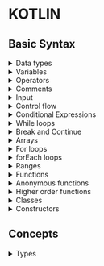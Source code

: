 # KOTLIN
## Basic Syntax
<details>
<summary>Data types</summary>
Integer: `int` indicates a whole number.

Float: `float` indicates a number with a decimal point.

Double: `double` indicates a number with a decimal point.

Character: `char` indicates a single character.

Boolean: `boolean` indicates a true or false value.

String: `String` indicates a sequence of characters.

`\n` is used to indicate a new line.
</details>

<details>
<summary>Variables</summary>
Variables are used to store values. They are declared with the `var` keyword.

```kotlin
var variableName: dataType = value
```

```kotlin
var num: Int = 1
```
Declared a variable called `num` with a value of `1`.
Using it in code:

```kotlin
println(num)
```
You can also declare variables with the val keyword. The difference is that the value of a variable can't be changed.

```kotlin
val num: Int = 1
```
If a variable must be changeable than declare it with the var keyword. Otherwise declare it with the val keyword.

**Type inference**

Kotlin will automatically infer the type of a variable.

```kotlin
var num = 1
```
</details>

<details>
<summary>Operators</summary>
Operators are used to perform actions on variables.

```kotlin
num = num + 1
```
Assignment operator: `=`

```kotlin
num = num + 1
```
Kotlin also supports arithmentic assignment operators: `+=`, `-=`, `*=`, `/=`, `%=`.

```kotlin
num += 1
```
Kotlin also supports increment and decrement operators: `++`, `--`.

**Comparison operators**
```kotlin
num == 1
```
Kotlin also supports comparison operators: `==`, `!=`, `<`, `<=`, `>`, `>=`.
</details>

<details>
<summary>Comments</summary>
Comments are used to explain code.

```kotlin
// This is a comment
```

This is also a comment.

```kotlin
/*
This is also a comment
*/
```
</details>

<details>
<summary>Input</summary>
Input is used to get user input.

```kotlin
var input = readLine()
```
Returns the input as a string to convert to an integer:

```kotlin
var input = readLine()!!.toInt()
```
</details>

<details>
<summary>Control flow</summary>

**If-else**

```kotlin
if (num == 1) {
    println("num is 1")
} else {
    println("num is not 1")
}
```

*Checking multiple conditions*

```kotlin
if (num == 1) {
    println("num is 1")
} else if (num == 2) {
    println("num is 2")
} else {
    println("num is not 1 or 2")
}
```
</details>

<details>
<summary>Conditional Expressions</summary>
A useful feature of Kotlin is the use of if statements to assign a value to a variable.

```kotlin
var num = -5
var result = if (num > 0) {
    "positive"
} else {
    "negative"
}
```
**Note:** If we have only one line of code we can omit the curly braces`{}`
        
```kotlin
var num = -5
var result = if (num > 0) "positive" else "negative"
```

As complexity increases, you can replace if/else with when statements.

```kotlin
var num = -5
var result = when (num) {
    0 -> "zero"
    1 -> "one"
    else -> "other"
}
```

Each branch in a when statement is represented by a condition, an arrow `->`, and a block of code.

You can combine multiple conditions with `&&` and `||`.

```kotlin
var num = -5
if (num >=18 || num <= 7) {
    println("num is between 7 and 18")
}
```
</details>

<details>
<summary>While loops</summary>
A while loop is used to execute a block of code while a condition is true.

```kotlin
var num = 1
while (num <= 10) {
    println(num)
    num++
}
```
*Output:* 1 2 3 4 5 6 7 8 9 10
</details>

<details>
<summary>Break and Continue</summary>
Break is used to exit a loop. Continue is used to skip the current iteration of a loop.

```kotlin
var num = 1
while (num <= 10) {
    if (num == 5) {
        break
    }
    println(num)
    num++
}
```
*Output:* 1 2 3 4
</details>

<details>
<summary>Arrays </summary>
Arrays are used to store a list of values.
An array is declared with the `arrayOf` function.

```kotlin
var nums = arrayOf(1, 2, 3, 4, 5)
```
To output the second element in the array:

```kotlin 
println(nums[1])
```
You can also change the value of an element in the array:

```kotlin
nums[1] = 10
```
</details>

<details>
<summary>For loops</summary>
A for loop is used to iterate over a list of values.

```kotlin
var nums = arrayOf(1, 2, 3, 4, 5)
for (num in nums) {
    println(num)
}
```
For loops can be used to iterate over characters in a string:

```kotlin
var str = "Hello"
for (c in str) {
    println(c)
}
```
</details>
<details>
<summary>forEach loops</summary>
forEach loops are used to iterate over a list of values.

```kotlin
fun main() {
    val nums = arrayOf(1, 2, 3, 4, 5)
    nums.forEach { num ->
        println(num * 2)
    }
}
```
*Output:* 2 4 6 8 10

Kotlin provides a way to shorten the above code by using the `it` keyword.

```kotlin
fun main() {
    val nums = arrayOf(1, 2, 3, 4, 5)
    nums.forEach { 
        println(it * 2)
    }
}
```
</details>

<details>
<summary>Ranges</summary>
Kotlin allows you to easily create ranges of values using the following syntax:

```kotlin
for (i in 1..10) {
    println(i)
}
```
You can also create ranges of characters:

```kotlin
for (c in 'a'..'z') {
    println(c)
}
```

You can check if a number is present in a value using in:

```kotlin
var num = 5
if (num in 1..10) {
    println("num is in the range")
}
```

To iterate a number which does not include it's end element, use until:

```kotlin
for (i in 1 until 10) {
    println(i)
}
```
</details>

<details>
<summary>Functions</summary>
Functions are used to perform actions.
Functions are defined using the `fun` keyword.
After we have defined a function we call it in the code.

```kotlin
fun functionName(parameter: dataType) {
    // function body
}
```
**Function arguments**

Arguments provide input to our functions.

```kotlin
fun functionName(parameter: dataType) {
    // function body
}
```
To call the function we use the function name followed by the arguments.

```kotlin
functionName(argument)
```
We can provide multiple arguments to a function.

```kotlin
fun functionName(parameter1: dataType, parameter2: dataType) {
    // function body
}
```
**Function return values**

Functions can return values using the `return` keyword.

```kotlin
fun sum(a: Int, b: Int): Int {
    return a + b
}
```
</details>

<details>
<summary>Anonymous functions</summary>
Anonymous functions are used to create a function without a name.

```kotlin  
val f: (Int, Int) -> Int = { x, y -> x + y }
```
</details>

<details>
<summary>Higher order functions</summary>
A higher order function is a function that takes a function as an argument.

```kotlin
fun apply(x:Int, action: (Int) -> Int): Int {
    return action(x)
}
```
`filter()` function of an array takes a boolean function and returns the elements that satisfy the condition.

```kotlin
val nums = arrayOf(1, 2, 3, 4, 5)
val evenNums = nums.filter { it % 2 == 0 }
println(evenNums)
```
</details>

<details>
<summary>Classes</summary>
Object Oriented Programming allows us to create objevts and use them in our program
Objects can hold data and have function to model behaviour.
For example: a dog object can have a name and a breed.
and actions like barking, eating, sleeping.

In order to create a class we use the `class` keyword. A class is like a blueprint for an object.
It defines the data and functions that the object will have.
When we have our class defined, we can create objects from it.

```kotlin
class Dog {
    var name = ""
    var breed = ""
    fun bark() {
        println("Woof")
    }
}
```
</details>

<details>
<summary>Constructors</summary>
Constructors are used to initialize the values of the properties of a class.

```kotlin
class User(var name: String, var age: Int) {
    init {
        println("User created: $name, $age")
    }
}
```

Now when creating a new object from the class, we can provide the values for the properties.

```kotlin
val user = User("John", 30)
println(user.name)
```

Kotlin allows you to create multiple constructors using the `constructor` keyword.

```kotlin
class User{
    constructor(name: String) {
        println("User created: $name")
    }
    constructor(name: String, age: Int) {
        println("User created: $name, $age")
    }
}
```
Our user has two constructors
</details>


## Concepts
<details>
<summary>Types</summary>

### Basic types
**Numbers**

For integer numbers, there are four types with different sizes:
Byte (8 bits), Short (16 bits), Int (32 bits), Long (64 bits).
```kotlin
val one = 1 // Int
val threeBillion = 3000000000 // Long
val oneLong = 1L // Long
val oneByte: Byte = 1 // Byte
```

**Floating-point types**

Example of floating-point numbers:
Float (32 bits), Double (64 bits).
```kotlin
val pi = 3.14 // Double
val eFloat = 2.71828f // Float
```

You can use `_` to make number notations more readable.
```kotlin
val oneMillion = 1_000_000 // Int
val creditCardNumber = 1234_5678_9012_3456L // Long
```

*Division of integers*

Division between integers is always returns an integer.
For example:
```kotlin
val a = 10
val b = 3
val c = a / b
println(c == 3) // true
```
To return a floating point explicitly convert one of the numbers to a floating point number.
```kotlin
val x = 5 / 2.toDouble()
println(x == 2.5) // true
```
**Floating-pint numbers comparison**

* Equality checks `a == b` and `a != b `
* Comparison checks `a < b`, `a > b`, `a <= b`, `a >= b`
* Range instantiation and range checks `a..b`, `x in a..b`, `x !in a..b`

**Booleans**

Booleans are used to represent a true or false value.
Boolean has a nullable counterpart Boolean? that also has the null value.

Built-in operations on booleans include:
* Logical `&&`, `||`, `!`

```kotlin
val myTrue: Boolean = true
val myFalse: Boolean = false
val myNullableBoolean: Boolean? = null

println(myTrue && myFalse) // false
println(myTrue || myFalse) // true
println(!myTrue) // false
println(myNullableBoolean == null) // true
```

**Characters**

Characters are represented by the type char. Character literals go in single quotes.

```kotlin
val aChar: Char = 'a'
println(aChar) // a
```
Special characters start from an escaping backlash `\`
Examples: 
`\t`, `\b`, `\n`, `\r`, `\$`, `\$`, `\`', `\\`

**Strings**

Strings are represented by the type String. String literals go in double quotes.

```kotlin
val aString: String = "Hello Lynne"
println(aString) // Hello Lynne
```
You can iterate over a string using a for loop:
```kotlin
for (char in aString) {
    println(char)
}
```
Strings are immutable. Once you initialize a string, you cannot change it or assign a new value to it.
All operations on strings return a new string leaving the original string unchanged.

```kotlin
val aString = "Hello"
println(aString.uppercase()) // HELLO
println(aString) // the original string remains the same
```

Kotlin has two types of string literals:
* escaped strings that may contain escaped characters
* raw strings that can contain newlines and abitrary text

Example of an escaped string:
```kotlin
val s = "Hello \n World"
```

A raw string is delimited by triple quotes (`"""`)
```kotlin
val s = """
    Hello
    World
"""
```
To remove leading whitespace from raw stringsm use the `trimMargin` function.
```kotlin
val text = """
    |First Line
    |Second Line
    |Third Line
""".trimMargin()
```

**Arrays**

To create an array, use the `arrayOf` function, so that `arrayOf(1, 2, 3)` creates an array of size 3 and the elements are 1, 2, 3.
Alternatively the `arrayOfNulls` function can be used to create an array of a given size with null values.
Another option is to use the `Array` constructor that takes the array size and the function that returns the values of array elements given its index.

```kotlin
val asc = Array(5) { i -> (i * i).toString() }
asc.forEach { println(it) }
// Creates an Array<String> with values ["0", "1", "4", "9", "16"]
```

### Type checks and casts

**is and !is**
`is` and `!is` are used to check if an object is of a certain type.

```kotlin
if (a is String) {
    println("a is a String")
}

if (a !is String) {
    println("a is not a String")
}
else{
    println(a.length)
}
```
</details>